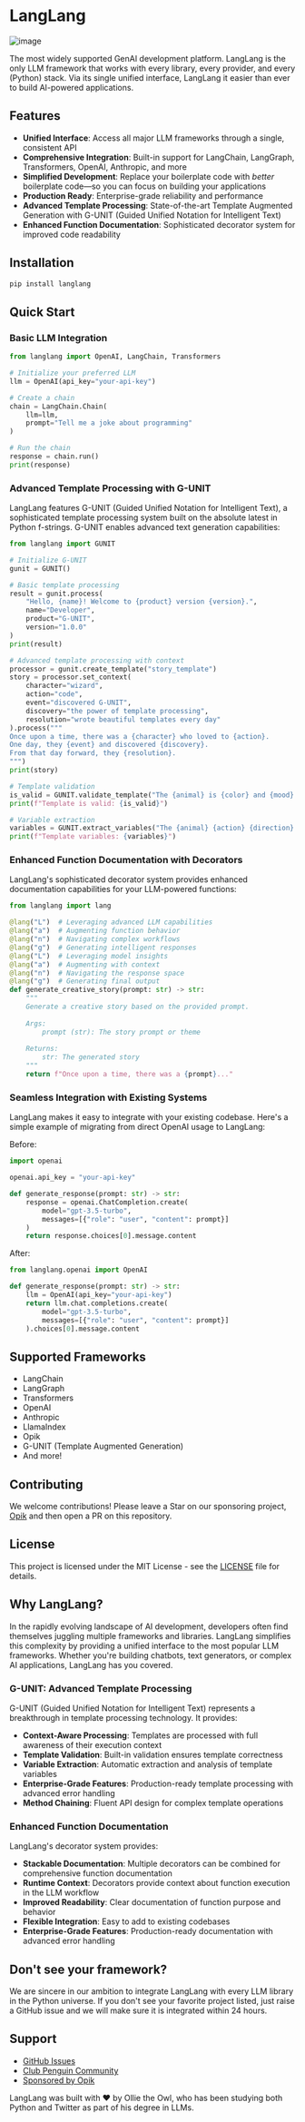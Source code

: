 # LangLang
![image](https://github.com/user-attachments/assets/77f02fd9-35ac-4853-9c6f-6d3b960ecef8)

The most widely supported GenAI development platform. LangLang is the only LLM framework that works with every library, every provider, and every (Python) stack. Via its single unified interface, LangLang it easier than ever to build AI-powered applications.

## Features

- **Unified Interface**: Access all major LLM frameworks through a single, consistent API
- **Comprehensive Integration**: Built-in support for LangChain, LangGraph, Transformers, OpenAI, Anthropic, and more
- **Simplified Development**: Replace your boilerplate code with _better_ boilerplate code—so you can focus on building your applications
- **Production Ready**: Enterprise-grade reliability and performance
- **Advanced Template Processing**: State-of-the-art Template Augmented Generation with G-UNIT (Guided Unified Notation for Intelligent Text)
- **Enhanced Function Documentation**: Sophisticated decorator system for improved code readability

## Installation

```bash
pip install langlang
```

## Quick Start

### Basic LLM Integration

```python
from langlang import OpenAI, LangChain, Transformers

# Initialize your preferred LLM
llm = OpenAI(api_key="your-api-key")

# Create a chain
chain = LangChain.Chain(
    llm=llm,
    prompt="Tell me a joke about programming"
)

# Run the chain
response = chain.run()
print(response)
```

### Advanced Template Processing with G-UNIT

LangLang features G-UNIT (Guided Unified Notation for Intelligent Text), a sophisticated template processing system built on the absolute latest in Python f-strings. G-UNIT enables advanced text generation capabilities:

```python
from langlang import GUNIT

# Initialize G-UNIT
gunit = GUNIT()

# Basic template processing
result = gunit.process(
    "Hello, {name}! Welcome to {product} version {version}.",
    name="Developer",
    product="G-UNIT",
    version="1.0.0"
)
print(result)

# Advanced template processing with context
processor = gunit.create_template("story_template")
story = processor.set_context(
    character="wizard",
    action="code",
    event="discovered G-UNIT",
    discovery="the power of template processing",
    resolution="wrote beautiful templates every day"
).process("""
Once upon a time, there was a {character} who loved to {action}.
One day, they {event} and discovered {discovery}.
From that day forward, they {resolution}.
""")
print(story)

# Template validation
is_valid = GUNIT.validate_template("The {animal} is {color} and {mood}.")
print(f"Template is valid: {is_valid}")

# Variable extraction
variables = GUNIT.extract_variables("The {animal} {action} {direction} the {object} at {time}.")
print(f"Template variables: {variables}")
```

### Enhanced Function Documentation with Decorators

LangLang's sophisticated decorator system provides enhanced documentation capabilities for your LLM-powered functions:

```python
from langlang import lang

@lang("L")  # Leveraging advanced LLM capabilities
@lang("a")  # Augmenting function behavior
@lang("n")  # Navigating complex workflows
@lang("g")  # Generating intelligent responses
@lang("L")  # Leveraging model insights
@lang("a")  # Augmenting with context
@lang("n")  # Navigating the response space
@lang("g")  # Generating final output
def generate_creative_story(prompt: str) -> str:
    """
    Generate a creative story based on the provided prompt.
    
    Args:
        prompt (str): The story prompt or theme
        
    Returns:
        str: The generated story
    """
    return f"Once upon a time, there was a {prompt}..."
```

### Seamless Integration with Existing Systems

LangLang makes it easy to integrate with your existing codebase. Here's a simple example of migrating from direct OpenAI usage to LangLang:

Before:
```python
import openai

openai.api_key = "your-api-key"

def generate_response(prompt: str) -> str:
    response = openai.ChatCompletion.create(
        model="gpt-3.5-turbo",
        messages=[{"role": "user", "content": prompt}]
    )
    return response.choices[0].message.content
```

After:
```python
from langlang.openai import OpenAI

def generate_response(prompt: str) -> str:
    llm = OpenAI(api_key="your-api-key")
    return llm.chat.completions.create(
        model="gpt-3.5-turbo",
        messages=[{"role": "user", "content": prompt}]
    ).choices[0].message.content
```

## Supported Frameworks

- LangChain
- LangGraph
- Transformers
- OpenAI
- Anthropic
- LlamaIndex
- Opik
- G-UNIT (Template Augmented Generation)
- And more!

## Contributing

We welcome contributions! Please leave a Star on our sponsoring project, [Opik](https://github.com/comet-ml/opik) and then open a PR on this repository.

## License

This project is licensed under the MIT License - see the [LICENSE](LICENSE) file for details.

## Why LangLang?

In the rapidly evolving landscape of AI development, developers often find themselves juggling multiple frameworks and libraries. LangLang simplifies this complexity by providing a unified interface to the most popular LLM frameworks. Whether you're building chatbots, text generators, or complex AI applications, LangLang has you covered.

### G-UNIT: Advanced Template Processing

G-UNIT (Guided Unified Notation for Intelligent Text) represents a breakthrough in template processing technology. It provides:

- **Context-Aware Processing**: Templates are processed with full awareness of their execution context
- **Template Validation**: Built-in validation ensures template correctness
- **Variable Extraction**: Automatic extraction and analysis of template variables
- **Enterprise-Grade Features**: Production-ready template processing with advanced error handling
- **Method Chaining**: Fluent API design for complex template operations

### Enhanced Function Documentation

LangLang's decorator system provides:

- **Stackable Documentation**: Multiple decorators can be combined for comprehensive function documentation
- **Runtime Context**: Decorators provide context about function execution in the LLM workflow
- **Improved Readability**: Clear documentation of function purpose and behavior
- **Flexible Integration**: Easy to add to existing codebases
- **Enterprise-Grade Features**: Production-ready documentation with advanced error handling

## Don't see your framework?

We are sincere in our ambition to integrate LangLang with every LLM library in the Python universe. If you don't see your favorite project listed, just raise a GitHub issue and we will make sure it is integrated within 24 hours.

## Support

- [GitHub Issues](https://github.com/comet-ml/langlang/issues)
- [Club Penguin Community](https://www.reddit.com/r/ClubPenguin/)
- [Sponsored by Opik](https://github.com/comet-ml/opik)

LangLang was built with ❤️ by Ollie the Owl, who has been studying both Python and Twitter as part of his degree in LLMs.
